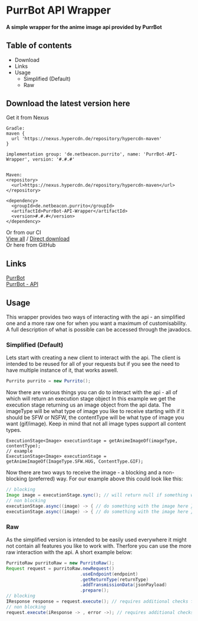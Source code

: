 # PurrBot API Wrapper
#### A simple wrapper for the anime image api provided by PurrBot

## Table of contents
- Download  
- Links  
- Usage
  - Simplified (Default)
  - Raw

## Download the latest version here
Get it from Nexus  
```
Gradle:
maven {
  url 'https://nexus.hypercdn.de/repository/hypercdn-maven'
}

implementation group: 'de.netbeacon.purrito', name: 'PurrBot-API-Wrapper', version: '#.#.#'


Maven:
<repository>
  <url>https://nexus.hypercdn.de/repository/hypercdn-maven</url>
</repository>

<dependency>
  <groupId>de.netbeacon.purrito</groupId>
  <artifactId>PurrBot-API-Wrapper</artifactId>
  <version>#.#.#</version>
</dependency>
```
Or from our CI  
[View all](https://ci.netbeacon.de/viewType.html?buildTypeId=Netbeacon_Miscellaneous_PurritoPurrBotApiWrapper&tab=buildTypeStatusDiv) /
[Direct download](https://ci.netbeacon.de/repository/download/Netbeacon_Miscellaneous_PurritoPurrBotApiWrapper/latest.lastSuccessful/PurrBot-API-Wrapper_latest.jar)  
Or here from GitHub

## Links
[PurrBot](https://purrbot.site)  
[PurrBot - API](https://docs.purrbot.site)

## Usage
This wrapper provides two ways of interacting with the api - an simplified one and a more raw one for when you want a maximum of customisability.  
A full description of what is possible can be accessed through the javadocs.  

### Simplified (Default)
Lets start with creating a new client to interact with the api. The client is intended to be reused for all of your requests but if you see the need to have multiple instance of it, that works aswell.
```java
Purrito purrito = new Purrito();
```
Now there are various things you can do to interact with the api - all of which will return an execution stage object
In this example we get the execution stage returning us an image object from the api data.
The imageType will be what type of image you like to receive starting with if it should be SFW or NSFW, the contentType will be what type of image you want (gif/image).
Keep in mind that not all image types support all content types.
```
ExecutionStage<Image> executionStage = getAnimeImageOf(imageType, contentType);
// example
ExecutionStage<Image> executionStage = getAnimeImageOf(ImageType.SFW.HUG, ContentType.GIF);
```
Now there are two ways to receive the image - a blocking and a non-blocking (preferred) way.
For our example above this could look like this:
```java
// blocking
Image image = executionStage.sync(); // will return null if something went wrong and logs an exception
// non blocking
executionStage.async((image) -> { // do something with the image here }); // will call the consumer on success and log an exception if things went wrong
executionStage.async((image) -> { // do something with the image here }, (error) -> { // do something with the error here}); // will call the first consumer on success and the second one with the exception if things went wrong
```

### Raw
As the simplified version is intended to be easily used everywhere it might not contain all features you like to work with.
Therfore you can use the more raw interaction with the api.
A short example below:
```java
PurritoRaw purritoRaw = new PurritoRaw();
Request request = purritoRaw.newRequest()
                            .useEndpoint(endpoint)
                            .getReturnType(returnType)
                            .addTransmissionData(jsonPayload)
                            .prepare();
// blocking
IResponse response = request.execute(); // requires additional checks for the iResponse if things went right
// non blocking
request.execute(iResponse -> , error ->); // requires additional checks or the iResponse if things went right

```